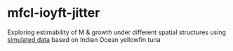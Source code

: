 # mfcl-ioyft-jitter
Exploring estimability of M &amp; growth under different spatial structures using [simulated data](https://aaronmberger-nwfsc.github.io/Spatial-Assessment-Modeling-Workshop/) based on Indian Ocean yellowfin tuna
